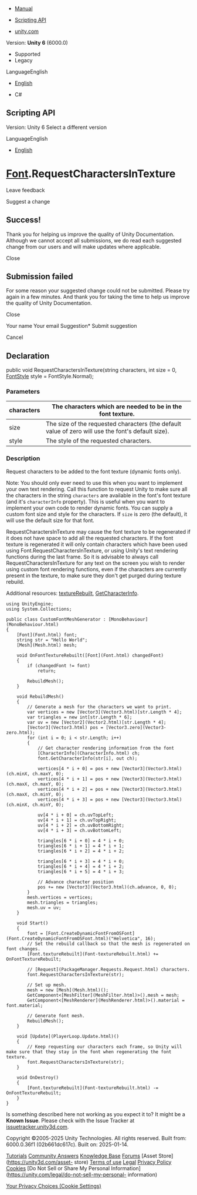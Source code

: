 [ ]()

  * [Manual](../Manual/index.html)
  * [Scripting API](../ScriptReference/index.html)

  * [unity.com](https://unity.com/)

Version: **Unity 6** (6000.0)

  * Supported
  * Legacy

LanguageEnglish

  * [English]()

  * C#

[ ](https://docs.unity3d.com)

## Scripting API

Version: Unity 6 Select a different version

LanguageEnglish

  * [English]()

#  [Font](Font.html).RequestCharactersInTexture

Leave feedback

Suggest a change

## Success!

Thank you for helping us improve the quality of Unity Documentation. Although
we cannot accept all submissions, we do read each suggested change from our
users and will make updates where applicable.

Close

## Submission failed

For some reason your suggested change could not be submitted. Please <a>try
again</a> in a few minutes. And thank you for taking the time to help us
improve the quality of Unity Documentation.

Close

Your name Your email Suggestion* Submit suggestion

Cancel

[ ]()

## Declaration

public void RequestCharactersInTexture(string characters, int size = 0,
[FontStyle](FontStyle.html) style = FontStyle.Normal);

### Parameters

characters | The characters which are needed to be in the font texture.  
---|---  
size | The size of the requested characters (the default value of zero will use the font's default size).  
style | The style of the requested characters.  
  
### Description

Request characters to be added to the font texture (dynamic fonts only).

Note: You should only ever need to use this when you want to implement your
own text rendering. Call this function to request Unity to make sure all the
characters in the string `characters` are available in the font's font texture
(and it's `characterInfo` property). This is useful when you want to implement
your own code to render dynamic fonts. You can supply a custom font size and
style for the characters. If `size` is zero (the default), it will use the
default size for that font.  
  
RequestCharactersInTexture may cause the font texture to be regenerated if it
does not have space to add all the requested characters. If the font texture
is regenerated it will only contain characters which have been used using
Font.RequestCharactersInTexture, or using Unity's text rendering functions
during the last frame. So it is advisable to always call
RequestCharactersInTexture for any text on the screen you wish to render using
custom font rendering functions, even if the characters are currently present
in the texture, to make sure they don't get purged during texture rebuild.  
  
Additional resources: [textureRebuilt](Font-textureRebuilt.html),
[GetCharacterInfo](Font.GetCharacterInfo.html).

    
    
    using UnityEngine;
    using System.Collections;  
      
    public class CustomFontMeshGenerator : [MonoBehaviour](MonoBehaviour.html)
    {
        [Font](Font.html) font;
        string str = "Hello World";
        [Mesh](Mesh.html) mesh;  
      
        void OnFontTextureRebuilt([Font](Font.html) changedFont)
        {
            if (changedFont != font)
                return;  
      
            RebuildMesh();
        }  
      
        void RebuildMesh()
        {
            // Generate a mesh for the characters we want to print.
            var vertices = new [Vector3](Vector3.html)[str.Length * 4];
            var triangles = new int[str.Length * 6];
            var uv = new [Vector2](Vector2.html)[str.Length * 4];
            [Vector3](Vector3.html) pos = [Vector3.zero](Vector3-zero.html);
            for (int i = 0; i < str.Length; i++)
            {
                // Get character rendering information from the font
                [CharacterInfo](CharacterInfo.html) ch;
                font.GetCharacterInfo(str[i], out ch);  
      
                vertices[4 * i + 0] = pos + new [Vector3](Vector3.html)(ch.minX, ch.maxY, 0);
                vertices[4 * i + 1] = pos + new [Vector3](Vector3.html)(ch.maxX, ch.maxY, 0);
                vertices[4 * i + 2] = pos + new [Vector3](Vector3.html)(ch.maxX, ch.minY, 0);
                vertices[4 * i + 3] = pos + new [Vector3](Vector3.html)(ch.minX, ch.minY, 0);  
      
                uv[4 * i + 0] = ch.uvTopLeft;
                uv[4 * i + 1] = ch.uvTopRight;
                uv[4 * i + 2] = ch.uvBottomRight;
                uv[4 * i + 3] = ch.uvBottomLeft;  
      
                triangles[6 * i + 0] = 4 * i + 0;
                triangles[6 * i + 1] = 4 * i + 1;
                triangles[6 * i + 2] = 4 * i + 2;  
      
                triangles[6 * i + 3] = 4 * i + 0;
                triangles[6 * i + 4] = 4 * i + 2;
                triangles[6 * i + 5] = 4 * i + 3;  
      
                // Advance character position
                pos += new [Vector3](Vector3.html)(ch.advance, 0, 0);
            }
            mesh.vertices = vertices;
            mesh.triangles = triangles;
            mesh.uv = uv;
        }  
      
        void Start()
        {
            font = [Font.CreateDynamicFontFromOSFont](Font.CreateDynamicFontFromOSFont.html)("Helvetica", 16);
            // Set the rebuild callback so that the mesh is regenerated on font changes.
            [Font.textureRebuilt](Font-textureRebuilt.html) += OnFontTextureRebuilt;  
      
            // [Request](PackageManager.Requests.Request.html) characters.
            font.RequestCharactersInTexture(str);  
      
            // Set up mesh.
            mesh = new [Mesh](Mesh.html)();
            GetComponent<[MeshFilter](MeshFilter.html)>().mesh = mesh;
            GetComponent<[MeshRenderer](MeshRenderer.html)>().material = font.material;  
      
            // Generate font mesh.
            RebuildMesh();
        }  
      
        void [Update](PlayerLoop.Update.html)()
        {
            // Keep requesting our characters each frame, so Unity will make sure that they stay in the font when regenerating the font texture.
            font.RequestCharactersInTexture(str);
        }  
      
        void OnDestroy()
        {
            [Font.textureRebuilt](Font-textureRebuilt.html) -= OnFontTextureRebuilt;
        }
    }
    

Is something described here not working as you expect it to? It might be a
**Known Issue**. Please check with the Issue Tracker at
[issuetracker.unity3d.com](https://issuetracker.unity3d.com).

Copyright ©2005-2025 Unity Technologies. All rights reserved. Built from:
6000.0.36f1 (02b661dc617c). Built on: 2025-01-14.

[Tutorials](https://unity3d.com/learn) [Community
Answers](https://answers.unity3d.com) [Knowledge
Base](https://support.unity3d.com/hc/en-us)
[Forums](https://forum.unity3d.com) [Asset Store](https://unity3d.com/asset-
store) [Terms of use](https://docs.unity3d.com/Manual/TermsOfUse.html)
[Legal](https://unity.com/legal) [Privacy
Policy](https://unity.com/legal/privacy-policy)
[Cookies](https://unity.com/legal/cookie-policy) [Do Not Sell or Share My
Personal Information](https://unity.com/legal/do-not-sell-my-personal-
information)

[Your Privacy Choices (Cookie Settings)](javascript:void\(0\);)

